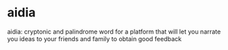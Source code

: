 # aidia
aidia: cryptonic and palindrome word for a platform that will let you narrate you ideas to your friends and family to obtain good feedback

